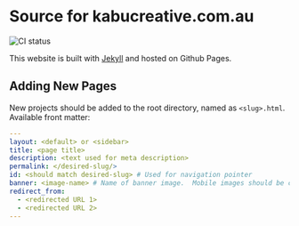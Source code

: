 # Source for kabucreative.com.au

<img src="https://travis-ci.org/kabucreative/kabucreative.github.io.svg?branch=master" alt="CI status"/>

This website is built with [Jekyll](http://jekyllrb.com) and hosted on Github Pages.

## Adding New Pages

New projects should be added to the root directory, named as `<slug>.html`.  Available front matter:

```yaml
---
layout: <default> or <sidebar>
title: <page title>
description: <text used for meta description>
permalink: </desired-slug/>
id: <should match desired-slug> # Used for navigation pointer
banner: <image-name> # Name of banner image.  Mobile images should be called <image-name-mobile>.
redirect_from:
  - <redirected URL 1>
  - <redirected URL 2>
---
```
